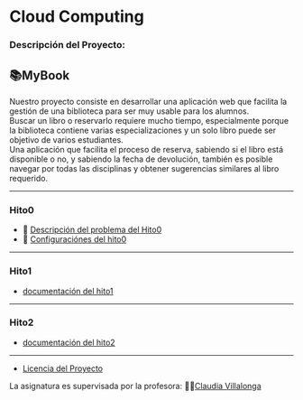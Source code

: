 # Cloud Computing
### Descripción del Proyecto:  
## 📚MyBook
Nuestro proyecto consiste en desarrollar una aplicación web que facilita la gestión de una biblioteca para ser muy usable para los alumnos.  
Buscar un libro o reservarlo requiere mucho tiempo, especialmente porque la biblioteca contiene varias especializaciones y un solo libro puede ser objetivo de varios estudiantes.  
Una aplicación que facilita el proceso de reserva, sabiendo si el libro está disponible o no, y sabiendo la fecha de devolución, también es posible navegar por todas las disciplinas y obtener sugerencias similares al libro requerido.  

---  
### Hito0  
- :pencil: [Descripción del problema del Hito0](http://jj.github.io/CC/documentos/proyecto/0.Repositorio)
- :hammer: [Configuraciónes  del hito0](https://github.com/hamadabouhcida/cc_project/blob/main/docs/hito0.md)  
---  
### Hito1  
- [documentación del hito1](https://github.com/hamadabouhcida/cc_project/blob/main/docs/hito1.md) 
---  
### Hito2
- [documentación del hito2](https://github.com/hamadabouhcida/cc_project/blob/main/docs/hito2.md)  
---
- [Licencia del Proyecto](https://github.com/hamadabouhcida/cc_project/blob/main/licence.md)
  
    
    
 La asignatura es supervisada por la profesora: 👩‍🏫[Claudia Villalonga](https://github.com/cvillalonga)  
 
